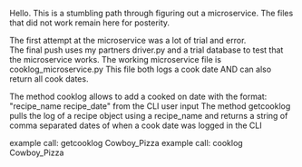 Hello.  This is a stumbling path through figuring out a microservice.  The files that did not work remain here for posterity.

The first attempt at the microservice was a lot of trial and error.  
The final push uses my partners driver.py and a trial database to test that the microservice works.  The working microservice file is cooklog_microservice.py
This file both logs a cook date AND can also return all cook dates.

The method cooklog allows to add a cooked on date with the format: "recipe_name recipe_date" from the CLI user input
The method getcooklog pulls the log of a recipe object using a recipe_name and returns a string of comma separated dates of when a cook date was logged in the CLI


example call: getcooklog Cowboy_Pizza
example call: cooklog Cowboy_Pizza
